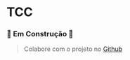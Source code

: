 # TCC

### 🚧 Em Construção 🚧
> Colabore com o projeto no [Github](https://github.com/convergencia-xyz/portal)
